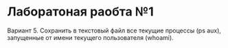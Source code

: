 # Лаборатоная раобта №1
Вариант 5. Сохранить в текстовый файл все текущие процессы (ps aux), запущенные от имени текущего пользователя (whoami).